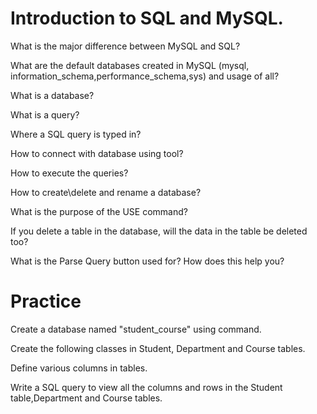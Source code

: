 # Introduction to SQL and MySQL.

What is the major difference between MySQL and SQL? 

What are the default databases created in MySQL (mysql, information_schema,performance_schema,sys) and usage of all?

What is a database?

What is a query?

Where a SQL query is typed in?

How to connect with database using tool?

How to execute the queries?

How to create\delete and rename a database?

What is the purpose of the USE command?

If you delete a table in the database, will the data in the table be deleted too?

What is the Parse Query button used for? How does this help you?


# Practice

Create a database named "student_course" using command.

Create the following classes in Student, Department and Course tables.

Define various columns in tables.

Write a SQL query to view all the columns and rows in the Student table,Department and Course tables.


